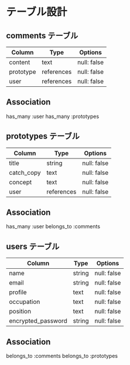 # テーブル設計

## comments テーブル

| Column    | Type       | Options     |
| --------- | ---------- | ----------- |
| content   | text       | null: false |
| prototype | references | null: false |
| user      | references | null: false |

## Association

has_many :user
has_many :prototypes

## prototypes テーブル

| Column     | Type       | Options     |
| ---------- | ---------- | ----------- |
| title      | string     | null: false |
| catch_copy | text       | null: false |
| concept    | text       | null: false |
| user       | references | null: false |

## Association

has_many :user
belongs_to :comments

## users テーブル

| Column             | Type   | Options     |
| ------------------ | ------ | ----------- |
| name               | string | null: false |
| email              | string | null: false |
| profile            | text   | null: false |
| occupation         | text   | null: false |
| position           | text   | null: false |
| encrypted_password | string | null: false |

## Association

belongs_to :comments
belongs_to :prototypes

